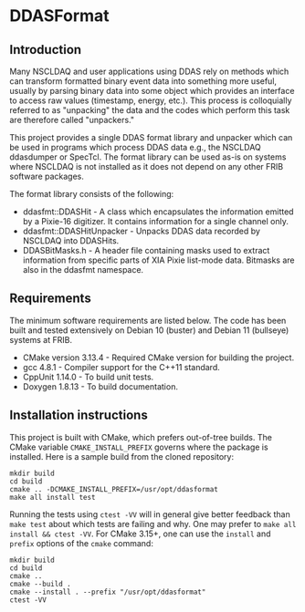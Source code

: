 # DDASFormat

## Introduction

Many NSCLDAQ and user applications using DDAS rely on methods which can transform formatted binary event data into something more useful, usually by parsing binary data into some object which provides an interface to access raw values (timestamp, energy, etc.). This process is colloquially referred to as "unpacking" the data and the codes which perform this task are therefore called "unpackers."

This project provides a single DDAS format library and unpacker which can be used in programs which process DDAS data e.g., the NSCLDAQ ddasdumper or SpecTcl. The format library can be used as-is on systems where NSCLDAQ is not installed as it does not depend on any other FRIB software packages.

The format library consists of the following:
* ddasfmt::DDASHit - A class which encapsulates the information emitted by a Pixie-16 digitizer. It contains information for a single channel only.
* ddasfmt::DDASHitUnpacker - Unpacks DDAS data recorded by NSCLDAQ into DDASHits.
* DDASBitMasks.h - A header file containing masks used to extract information from specific parts of XIA Pixie list-mode data. Bitmasks are also in the ddasfmt namespace.

## Requirements

The minimum software requirements are listed below. The code has been built and tested extensively on Debian 10 (buster) and Debian 11 (bullseye) systems at FRIB.

* CMake version 3.13.4 - Required CMake version for building the project.
* gcc 4.8.1 - Compiler support for the C++11 standard.
* CppUnit 1.14.0 - To build unit tests.
* Doxygen 1.8.13 - To build documentation.

## Installation instructions

This project is built with CMake, which prefers out-of-tree builds. The CMake variable `CMAKE_INSTALL_PREFIX` governs where the package is installed. Here is a sample build from the cloned repository:

```
mkdir build
cd build
cmake .. -DCMAKE_INSTALL_PREFIX=/usr/opt/ddasformat
make all install test
```

Running the tests using `ctest -VV` will in general give better feedback than `make test` about which tests are failing and why. One may prefer to `make all install && ctest -VV`. For CMake 3.15+, one can use the `install` and `prefix` options of the `cmake` command:

```
mkdir build
cd build
cmake ..
cmake --build .
cmake --install . --prefix "/usr/opt/ddasformat"
ctest -VV
```